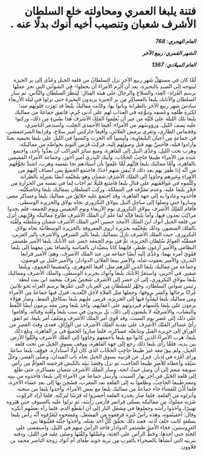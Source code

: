 <h1 dir="rtl">فتنة يلبغا العمري ومحاولته خلع السلطان الأشرف شعبان وتنصيب أخيه أنوك بدلًا عنه .</h1>

<h5 dir="rtl">العام الهجري:  768

الشهر القمري: ربيع الآخر

العام الميلادي: 1367</h5>

<p dir="rtl">لَمَّا كان في مستهَلِّ شَهرِ ربيع الآخر نزل السلطانُ من قلعة الجبل وعَدَّى إلى بر الجيزة ليتوجه إلى الصيدِ بالبحيرة، بعد أن ألزم الأمراءَ أن يجعلوا- في الشواني التي نجز عملها برسم الغُزاة- العِدَد والسلاحَ والرجالَ على هيئة القِتالِ؛ لِيَنظُرَ السلطان والنَّاس، ثم سار السلطان والأتابك يلبغا بالعساكِرِ مِن بر الجيزة يريدون البحيرةَ حتى نزلوا في ليلة الأربعاء سادسَ شهر ربيع الآخر بالطرانة وباتوا بها، وكانت مماليكُ يلبغا قد نَفِرَت قلوبُهم منه؛ لكثرةِ ظُلمِه وعَسفِه وتنوُّعِه في العذاب لهم على أدنى جُرمٍ، فاتفق جماعةٌ من مماليك يلبغا تلك الليلة على قَتْلِه من غير أن يُعلِموا المَلِكَ الأشرفَ هذا بشَيءٍ مِن ذلك، وركبوا عليه نِصفَ الليل، ورؤوسُهم من الأمراء: آقبغا الأحمدي الجلب، وأسندمر الناصري، وقجماس الطازي، وتغري برمش العلائي، وآقبغا جاركس أمير سلاح، وقرابغا الصرغتمشي، في جماعةٍ مِن أعيان اليلبغاوية، ولَبِسوا آلة الحرب وكبَسوا في الليل على يلبغا بخيمتِه بغتةً وأرادوا قتله، فأحسَّ بهم قبل وصولِهم إليه، فركِبَ فَرَس النوبةِ بخواصِّه من مماليكه، وهرب تحت الليل، وعَدَّى النيل إلى القاهرة، ومنع سائرَ المراكب أن يعدُّوا بأحد، واجتمع عنده من الأمراء طيبغا حاجِبُ الحجَّاب، وأيبك البدري أمير آخور، وجماعة الأمراء المقيمين بالقاهرة، وأمَّا مماليك يلبغا فإنَّهم لَمَّا عَلِموا بأن أستاذهم نجا بنَفسِه وهرب، اشتدَّ تخَوُّفُهم من أنَّه إذا ظَفِرَ بهم بعد ذلك لا يُبقي منهم أحدًا، فاجتمع الجميعُ بمن انضاف إليهم من الأمراءِ وغيرِهم وجاؤوا إلى المَلِك الأشرَفِ شعبان وهو بمُخَيَّمِه أيضًا بمَنزِلِه بالطرانة وكَلَّموه في مُوافَقَتِهم على قتالِ يلبغا فامتنع قليلًا ثم أجاب لِما في نفسه من الحزازةِ مِن حَجْرِ يلبغا عليه، وعدم تصَرُّفه في المملكة، وركِبَ السلطان بمماليك يلبغا وخاصكيَّته، فأخذوه وعادوا به إلى جهة القاهرة، وقد اجتمع عليه خلائِقُ من مماليك يلبغا وعساكر مصر، وساروا حتى وصلوا إلى ساحِلِ النيل ببولاق التكروري تجاه بولاق والجزيرة الوسطى، فأقام المَلِكُ الأشرف ببولاق التكروري يوم الأربعاء ويوم الخميس ويوم الجمعة، فلم يجدوا مراكِبَ يعدون فيها، وأما يلبغا فإنَّه لما علم أن الملك الأشرف طاوع مماليكَه وقَرَّبهم، أنزل من قلعة الجبل آنوك ابنَ الملك الأمجد حسين أخي الملك الأشرف شعبان وسَلْطَنَه ولَقَّبَه بالملك المنصور، وذلك بمُخَيَّمِه بجزيرة أروى المعروفة بالجزيرة الوسطانيَّة تجاه بولاق التكروري، حيث الملك الأشرف نازلٌ بمماليك يلبغا بالبر الشرقي والأشرف بالبر الغربي، فسَمَّتْه العوامُ سُلطان الجزيرة، ثمَّ في يوم الجمعة حضر عند الأتابك يلبغا الأمير طغيتمر النظامي والأمير أرغون ططر، فإنهما كانا يتصَيَّدان بالعباسة وانضافا بمن معهما إلى يلبغا فقَوِيَ أمره بهما، وعَدَّى إليه أيضًا جماعة من عند الملك الأشرف، وهم: الأمير قرابغا البدري، والأمير يعقوب شاه، والأمير بيبغا العلائي الدوادار، والأمير خليل بن قوصون، وجماعة من مماليك يلبغا الذين أمَّرَهم مثل: آقبغا الجوهري، وكمشبغا الحموي، ويلبغا شقير، في آخرين، واستمَرَّ الأتابك يلبغا وآنوك بجزيرة الوسطى، والملك الأشرف ومماليك يلبغا ببولاق التكروري، إلى أن حضر إلى الأشرفِ شَخصٌ يُعرَفُ بمحمد ابن بنت لبطة رئيس شواني السلطان، وجَهَّز للسلطانِ مِن الغربان التي عَمَّرَها برسم الغزاة نحو ثلاثينَ غُرابًا برجالها وكَسَر بروقها، وجعلها مثل الفلاةِ لأجلِ التَّعدية، فنزل فيها جماعةٌ مِن الأمراء ومن مماليك يلبغا ليعَدُّوا فيها إلى الجزيرة، فرمى عليهم يلبغا بمكاحِلِ النفط، وصار هؤلاء يرمون على يلبغا بالسهام فيردونَهم على أعقابِهم، وأخذ يلبغا ومن معه يرمون أيضًا النِّفطَ والنشاب، والأشرفيَّة لا يلتفتون إلى ذلك، بل يزيدونَ في سب يلبغا ولَعْنه وقتاله، وأقاموا على ذلك إلى عَصرِ يوم السبت، وقد قَوِيَ أمر الملك الأشرف وضَعُفَ أمر يلبغا، ثم اتفق رأيُ عساكر الملك الأشرف على تعدية المَلِك الأشرف من الورَّاق، فعدى وقتَ العَصرِ من الوراق إلى جزيرة الفيل وتتابعَتْه عساكره، فلما صاروا الجميعُ في بر القاهرة، وبلغ ذلك يلبغا، هرب الأمراءُ الذين كانوا مع يلبغا بأجمعهم وجاؤوا إلى الملك الأشرف وقَبَّلوا الأرض بين يديه، فلمَّا رأى يلبغا ذلك رجع إلى جهة القاهرة، ووقف بسوقِ الخيل من تحت قلعة الجبل، ولم يبقَ معه غير طيبغا حاجِبِ الحجَّاب الذي كان أولًا أستاداره، فوقف يلبغا ساعةً ورأى أمْرَه في إدبار، فنزل عن فَرَسِه بسوق الخيل تجاه باب الميدان، وصلَّى العصر، وحلَّ سَيْفَه وأعطاه للأميرِ طيبغا الحاجب، ثم نزل وقصَدَ بَيتَه بالكبش فرجمته العوامُّ مِن رأس سويقة منعم إلى أن وصل حيثُ اتجه، وسار الملك الأشرف شعبان بعساكره، حتى طلع إلى قلعةِ الجَبَلِ في آخر نهار السبت، وأرسل جماعةً منِ الأمراء إلى يلبغا، فأخذوه من بيتِه ومعه طيبغا الحاجِبُ، وطلعوا به إلى القلعةِ بعد المغرب، فسُجِنَ بها إلى بعدِ عشاء الآخرة، فلما أُذِّنَ للعشاء جاء جماعةٌ من مماليك يلبغا مع بعض الأمراء، وأخذوا يلبغا من سجنه وأنزلوه من القلعةِ، فلما صار بحدرة القلعة أحضروا له فَرَسًا ليركَبَه، فلما أراد الركوب ضَرَبه مملوكٌ مِن مماليكه يسمَّى قراتمر فأرمى رأسَه، ثم نزلوا عليه بالسيوفِ حتى هَبَروه تهبيرًا، وأخذوا رأسَه وجعلوها في مِشعَلِ النار إلى أن انقَطَع الدم، فلما رآه بعضُهم أنكره وقال: أخفيتُموه، وهذه رأسُ غَيرِه فرفعوه من المِشعَل، ومَسَحوه ليُعَرِّفوه أنَّه رأس يلبغا بسلعةٍ كانت خلفَ أذنه، فعند ذلك تحقَّقَ كُلُّ أحد بقتله، وأخذوا جثَّتَه فغَيَّبوها بين العروستين، فجاء الأميرُ طشتمر الدوادار فأخذ الرأسَ منهم في الليل، واستقصى على الجثَّةِ حتى أخذها، وحَطَّ الرأس على الجثة، وغَسَّلها وكفَّنَها وصلى عليه في الليل، ودفنه بتربتِه التي أنشأها بالصحراء بالقربِ مِن تربة خوند طغاى أم آنوك زوجة الناصر محمد بن قلاوون.</p></br>
